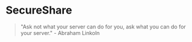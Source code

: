 # SecureShare

> "Ask not what your server can do for you, ask what you can do for your server." - Abraham Linkoln